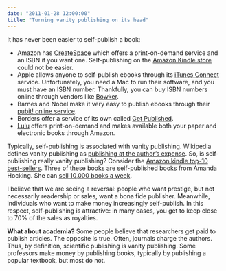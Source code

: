 ```yaml
---
date: "2011-01-28 12:00:00"
title: "Turning vanity publishing on its head"
---
```




It has never been easier to self-publish a book:

- Amazon has [CreateSpace](https://www.createspace.com/diyauthor3?utm_id=6060&amp;ref=1376316) which offers a print-on-demand service and an ISBN if you want one. Self-publishing on the [Amazon Kindle store](https://kdp.amazon.com/signin?ld=AZEbooksMakeM&amp;ie=UTF8) could not be easier.
- Apple allows anyone to self-publish ebooks through its [iTunes Connect](https://itunesconnect.apple.com/itc/static/login?view=1&amp;path=%2FWebObjects%2FiTunesConnect.woa) service. Unfortunately, you need a Mac to run their software, and you must have an ISBN number. Thankfully, you can buy ISBN numbers online through vendors like [Bowker](http://www.bowker.com/).
- Barnes and Nobel make it very easy to publish ebooks through their [pubit! online service](http://www.barnesandnoble.com/pubit_app/bn?t=pi_reg_home).
- Borders offer a service of its own called [Get Published](http://borders.bookbrewer.com/home).
- [Lulu](http://www.lulu.com/) offers print-on-demand and makes available both your paper and electronic books through Amazon.


Typically, self-publishing is associated with vanity publishing. Wikipedia defines vanity publishing as [publishing at the author&rsquo;s expense](https://en.wikipedia.org/wiki/Vanity_publishing). So, is self-publishing really vanity publishing? Consider the [Amazon kindle top-10 best-sellers](https://www.amazon.com/s/ref=nb_sb_noss?url=node%3D154606011&amp;field-keywords=&amp;x=0&amp;y=0). Three of these books are self-published books from Amanda Hocking. She can [sell 10,000 books a week](https://jakonrath.blogspot.com/2010/12/bestseller-shift.html).

I believe that we are seeing a reversal: people who want prestige, but not necessarily readership or sales, want a bona fide publisher. Meanwhile, individuals who want to make money increasingly self-publish. In this respect, self-publishing is attractive: in many cases, you get to keep close to 70% of the sales as royalties.

__What about academia?__ Some people believe that researchers get paid to publish articles. The opposite is true. Often, journals charge the authors. Thus, by definition, scientific publishing is vanity publishing. Some professors make money by publishing books, typically by publishing a popular textbook, but most do not.

